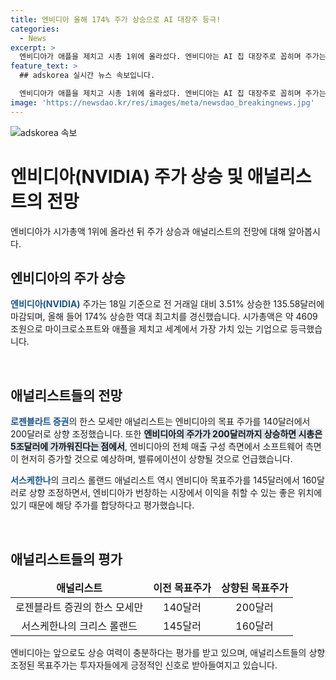 ```yaml
---
title: 엔비디아 올해 174% 주가 상승으로 AI 대장주 등극!
categories:
  - News
excerpt: >
  엔비디아가 애플을 제치고 시총 1위에 올라섰다. 엔비디아는 AI 칩 대장주로 꼽히며 주가는 올해 174% 상승했고 목표주가는 200달러로 인상됐다. 이로 인해 엔비디아의 시가총액은 3조3350억달러로 '세계에서 가장 가치 있는 기업'에 등극했다. 앞으로 엔비디아의 상승 여력이 충분하다는 전망이 있으며, 애널리스트들은 엔비디아의 목표주가를 높게 평가하고 있다. 미래 소프트웨어 부문의 증가와 이익을 통한 밸류에이션의 상승으로 인해 주가가 상승할 것으로 예상된다.
feature_text: >
  ## adskorea 실시간 뉴스 속보입니다.

  엔비디아가 애플을 제치고 시총 1위에 올라섰다. 엔비디아는 AI 칩 대장주로 꼽히며 주가는 올해 174% 상승했고 목표주가는 200달러로 인상됐다. 이로 인해 엔비디아의 시가총액은 3조3350억달러로 '세계에서 가장 가치 있는 기업'에 등극했다. 앞으로 엔비디아의 상승 여력이 충분하다는 전망이 있으며, 애널리스트들은 엔비디아의 목표주가를 높게 평가하고 있다. 미래 소프트웨어 부문의 증가와 이익을 통한 밸류에이션의 상승으로 인해 주가가 상승할 것으로 예상된다.
image: 'https://newsdao.kr/res/images/meta/newsdao_breakingnews.jpg'
---
```


<p><img src="https://newsdao.kr/res/images/meta/newsdao_breakingnews.jpg" alt="adskorea 속보" /></p>

<h1>엔비디아(NVIDIA) 주가 상승 및 애널리스트의 전망</h1>

<p data-ke-size="size16">엔비디아가 시가총액 1위에 올라선 뒤 주가 상승과 애널리스트의 전망에 대해 알아봅시다.</p>

<h2 data-ke-size="size26">엔비디아의 주가 상승</h2>

<p><b><span style="color: #1a5490;">엔비디아(NVIDIA)</span></b> 주가는 18일 기준으로 전 거래일 대비 3.51% 상승한 135.58달러에 마감되며, 올해 들어 174% 상승한 역대 최고치를 경신했습니다. 시가총액은 약 4609조원으로 마이크로소프트와 애플을 제치고 세계에서 가장 가치 있는 기업으로 등극했습니다.</p>

<p data-ke-size="size16">&nbsp;</p>

<h2 data-ke-size="size26">애널리스트들의 전망</h2>

<p><b><span style="color: #1a5490;">로젠블라트 증권</span></b>의 한스 모세만 애널리스트는 엔비디아의 목표 주가를 140달러에서 200달러로 상향 조정했습니다. 또한 <b><span style="background-color: #21538527;">엔비디아의 주가가 200달러까지 상승하면 시총은 5조달러에 가까워진다는 점에서</span></b>, 엔비디아의 전체 매출 구성 측면에서 소프트웨어 측면이 현저히 증가할 것으로 예상하며, 밸류에이션이 상향될 것으로 언급했습니다.</p>

<p><b><span style="color: #1a5490;">서스케한나</span></b>의 크리스 롤랜드 애널리스트 역시 엔비디아 목표주가를 145달러에서 160달러로 상향 조정하면서, 엔비디아가 번창하는 시장에서 이익을 취할 수 있는 좋은 위치에 있기 때문에 해당 주가를 합당하다고 평가했습니다.</p>

<p data-ke-size="size16">&nbsp;</p>

<h2 data-ke-size="size26">애널리스트들의 평가</h2>

<table>
    <thead>
        <tr>
            <td style="text-align: center;"><b>애널리스트</b></td>
            <td style="text-align: center;"><b>이전 목표주가</b></td>
            <td style="text-align: center;"><b>상향된 목표주가</b></td>
        </tr>
    </thead>
    <tbody>
        <tr>
            <td style="text-align: center;">로젠블라트 증권의 한스 모세만</td>
            <td style="text-align: center;">140달러</td>
            <td style="text-align: center;">200달러</td>
        </tr>
        <tr>
            <td style="text-align: center;">서스케한나의 크리스 롤랜드</td>
            <td style="text-align: center;">145달러</td>
            <td style="text-align: center;">160달러</td>
        </tr>
    </tbody>
</table>

<p>엔비디아는 앞으로도 상승 여력이 충분하다는 평가를 받고 있으며, 애널리스트들의 상향 조정된 목표주가는 투자자들에게 긍정적인 신호로 받아들여지고 있습니다.</p>

